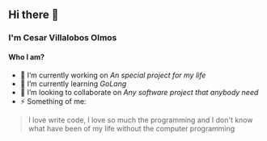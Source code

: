 ## Hi there 👋
### I'm Cesar Villalobos Olmos

#### Who I am?
- 🔭 I’m currently working on *An special project for my life*
- 🌱 I’m currently learning *GoLang*
- 👯 I’m looking to collaborate on *Any software project that anybody need*
- ⚡ Something of me: 
> I love write code, I love so much the programming and I don't know 
> what have been of my life without the computer programming